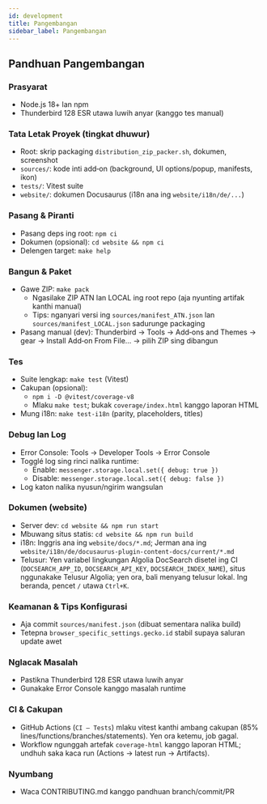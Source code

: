 ```yaml
---
id: development
title: Pangembangan
sidebar_label: Pangembangan
---
```


## Pandhuan Pangembangan

### Prasyarat

- Node.js 18+ lan npm
- Thunderbird 128 ESR utawa luwih anyar (kanggo tes manual)

### Tata Letak Proyek (tingkat dhuwur)

- Root: skrip packaging `distribution_zip_packer.sh`, dokumen, screenshot
- `sources/`: kode inti add‑on (background, UI options/popup, manifests, ikon)
- `tests/`: Vitest suite
- `website/`: dokumen Docusaurus (i18n ana ing `website/i18n/de/...`)

### Pasang & Piranti

- Pasang deps ing root: `npm ci`
- Dokumen (opsional): `cd website && npm ci`
- Delengen target: `make help`

### Bangun & Paket

- Gawe ZIP: `make pack`
  - Ngasilake ZIP ATN lan LOCAL ing root repo (aja nyunting artifak kanthi manual)
  - Tips: nganyari versi ing `sources/manifest_ATN.json` lan `sources/manifest_LOCAL.json` sadurunge packaging
- Pasang manual (dev): Thunderbird → Tools → Add‑ons and Themes → gear → Install Add‑on From File… → pilih ZIP sing dibangun

### Tes

- Suite lengkap: `make test` (Vitest)
- Cakupan (opsional):
  - `npm i -D @vitest/coverage-v8`
  - Mlaku `make test`; bukak `coverage/index.html` kanggo laporan HTML
- Mung i18n: `make test-i18n` (parity, placeholders, titles)

### Debug lan Log

- Error Console: Tools → Developer Tools → Error Console
- Togglé log sing rinci nalika runtime:
  - Enable: `messenger.storage.local.set({ debug: true })`
  - Disable: `messenger.storage.local.set({ debug: false })`
- Log katon nalika nyusun/ngirim wangsulan

### Dokumen (website)

- Server dev: `cd website && npm run start`
- Mbuwang situs statis: `cd website && npm run build`
- i18n: Inggris ana ing `website/docs/*.md`; Jerman ana ing `website/i18n/de/docusaurus-plugin-content-docs/current/*.md`
- Telusur: Yen variabel lingkungan Algolia DocSearch disetel ing CI (`DOCSEARCH_APP_ID`, `DOCSEARCH_API_KEY`, `DOCSEARCH_INDEX_NAME`), situs nggunakake Telusur Algolia; yen ora, bali menyang telusur lokal. Ing beranda, pencet `/` utawa `Ctrl+K`.

### Keamanan & Tips Konfigurasi

- Aja commit `sources/manifest.json` (dibuat sementara nalika build)
- Tetepna `browser_specific_settings.gecko.id` stabil supaya saluran update awet

### Nglacak Masalah

- Pastikna Thunderbird 128 ESR utawa luwih anyar
- Gunakake Error Console kanggo masalah runtime

### CI & Cakupan

- GitHub Actions (`CI — Tests`) mlaku vitest kanthi ambang cakupan (85% lines/functions/branches/statements). Yen ora ketemu, job gagal.
- Workflow ngunggah artefak `coverage-html` kanggo laporan HTML; undhuh saka kaca run (Actions → latest run → Artifacts).

### Nyumbang

- Waca CONTRIBUTING.md kanggo pandhuan branch/commit/PR
